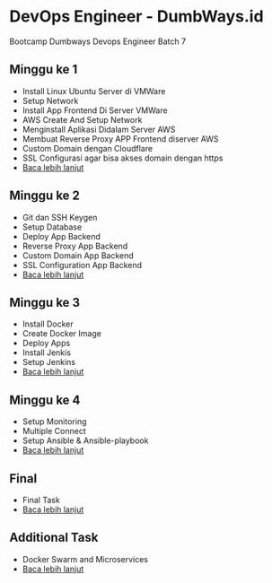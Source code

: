 # DevOps Engineer - DumbWays.id
Bootcamp Dumbways Devops Engineer Batch 7

## Minggu ke 1
- Install Linux Ubuntu Server di VMWare
- Setup Network
- Install App Frontend Di Server VMWare
- AWS Create And Setup Network
- Menginstall Aplikasi Didalam Server AWS
- Membuat Reverse Proxy APP Frontend diserver AWS
- Custom Domain dengan Cloudflare
- SSL Configurasi agar bisa akses domain dengan https
- [Baca lebih lanjut](week1/README.md)

## Minggu ke 2
- Git dan SSH Keygen
- Setup Database
- Deploy App Backend
- Reverse Proxy App Backend
- Custom Domain App Backend
- SSL Configuration App Backend
- [Baca lebih lanjut](week2/README.md)

## Minggu ke 3
- Install Docker
- Create Docker Image
- Deploy Apps
- Install Jenkis
- Setup Jenkins
- [Baca lebih lanjut](week3/README.md)

## Minggu ke 4
- Setup Monitoring
- Multiple Connect
- Setup Ansible & Ansible-playbook
- [Baca lebih lanjut](week4/README.md)

## Final
- Final Task
- [Baca lebih lanjut](final-task/README.md)

## Additional Task
- Docker Swarm and Microservices
- [Baca lebih lanjut](Additional-task/Docker-swarm.md)
